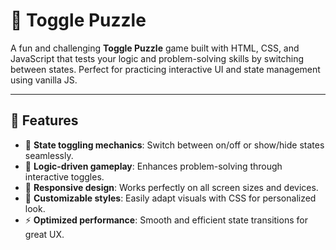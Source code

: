 # 🧩 Toggle Puzzle

A fun and challenging **Toggle Puzzle** game built with HTML, CSS, and JavaScript that tests your logic and problem-solving skills by switching between states. Perfect for practicing interactive UI and state management using vanilla JS.

---

## 🚀 Features  
- 🔄 **State toggling mechanics**: Switch between on/off or show/hide states seamlessly.  
- 🎯 **Logic-driven gameplay**: Enhances problem-solving through interactive toggles.  
- 📱 **Responsive design**: Works perfectly on all screen sizes and devices.  
- 🎨 **Customizable styles**: Easily adapt visuals with CSS for personalized look.  
- ⚡ **Optimized performance**: Smooth and efficient state transitions for great UX.
